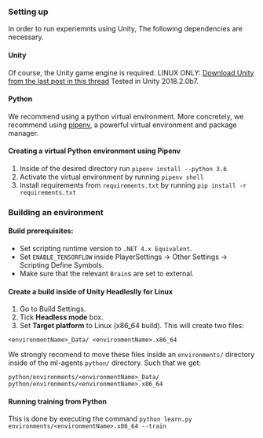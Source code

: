 ### Setting up

In order to run experiemnts using Unity, The following dependencies are necessary.

#### Unity

Of course, the Unity game engine is required.
LINUX ONLY: [Download Unity from the last post in this thread](https://forum.unity.com/threads/unity-on-linux-release-notes-and-known-issues.350256/page-2)
Tested in Unity 2018.2.0b7.

#### Python

We recommend using a python virtual environment. More concretely, we recommend using [pipenv](https://pypi.org/project/pipenv/), a powerful virtual environment and package manager.

#### Creating a virtual Python environment using Pipenv

1. Inside of the desired directory run `pipenv install --python 3.6`
2. Activate the virtual environment by running `pipenv shell`
3. Install requirements from `requirements.txt` by running `pip install -r requirements.txt`


### Building an environment

#### Build prerequisites:
+ Set scripting runtime version to `.NET 4.x Equivalent`.
+ Set `ENABLE_TENSORFLOW` inside PlayerSettings -> Other Settings -> Scripting Define Symbols.
+ Make sure that the relevant `Brain`s are set to external.

#### Create a build inside of Unity Headleslly for Linux
1. Go to Build Settings.
1. Tick **Headless mode** box.
2. Set **Target platform** to Linux (x86_64 build).
This will create two files:

`
<environmentName>_Data/
<environmentName>.x86_64
`

We strongly recomend to move these files inside an `environments/` directory inside of the ml-agents `python/` directory. Such that we get:

`
python/environments/<environmentName>_Data/
python/environments/<environmentName>.x86_64
`

#### Running training from Python
This is done by executing the command
`python learn.py environments/<environmentName>.x86_64 --train`
